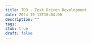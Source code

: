 ```yaml
---
title: TDD - Test Driven Development
date: 2024-10-13T10:04:00
description: ""
tags: 
stub: true
draft: false
---
```

